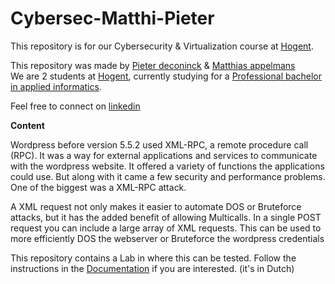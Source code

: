 # Cybersec-Matthi-Pieter

This repository is for our Cybersecurity & Virtualization course at [Hogent](https://hogent.be). 

This repository was made by [Pieter deconinck](https://github.com/Pieter-Deconinck) & [Matthias appelmans](https://github.com/mappelmans)  
We are 2 students at [Hogent](https://hogent.be), currently studying for a [Professional bachelor in applied informatics](https://www.hogent.be/en/future-student/bachelors/applied-information-technology/).

Feel free to connect on [linkedin](https://www.linkedin.com/in/pieter-deconinck-/)

**Content** 

Wordpress before version 5.5.2 used XML-RPC, a remote procedure call (RPC). It was a way for external applications and services to communicate with the wordpress website. It offered a variety of functions the applications could use. But along with it came a few security and performance problems. One of the biggest was a XML-RPC attack. 

A XML request not only makes it easier to automate DOS or Bruteforce attacks, but it has the added benefit of allowing Multicalls. 
In a single POST request you can include a large array of XML requests. This can be used to more efficiently DOS the webserver or Bruteforce the wordpress credentials

This repository contains a Lab in where this can be tested. Follow the instructions in the [Documentation](./Documentation/Deployment%20plan.md) if you are interested. (it's in Dutch)

